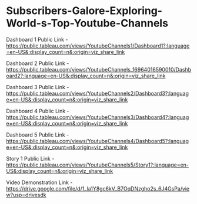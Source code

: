 # Subscribers-Galore-Exploring-World-s-Top-Youtube-Channels

Dashboard 1 Public Link - https://public.tableau.com/views/YoutubeChannels1/Dashboard1?:language=en-US&:display_count=n&:origin=viz_share_link

Dashboard 2 Public Link - https://public.tableau.com/views/YoutubeChannels_16964016590010/Dashboard2?:language=en-US&:display_count=n&:origin=viz_share_link

Dashboard 3 Public Link - https://public.tableau.com/views/YoutubeChannels2/Dashboard3?:language=en-US&:display_count=n&:origin=viz_share_link

Dashboard 4 Public Link - https://public.tableau.com/views/YoutubeChannels3/Dashboard4?:language=en-US&:display_count=n&:origin=viz_share_link

Dashboard 5 Public Link - https://public.tableau.com/views/YoutubeChannels4/Dashboard5?:language=en-US&:display_count=n&:origin=viz_share_link

Story 1 Public Link - https://public.tableau.com/views/YoutubeChannels5/Story1?:language=en-US&:display_count=n&:origin=viz_share_link

Video Demonstration Link - https://drive.google.com/file/d/1_la1Y8gc6kV_B7OqDNzgho2s_6J4GsPa/view?usp=drivesdk
